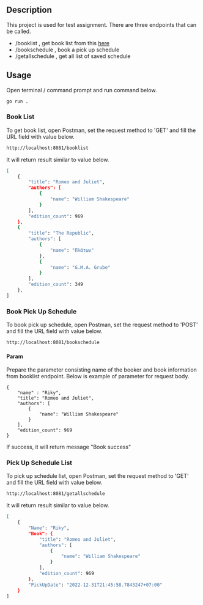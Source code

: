 ## Description
This project is used for test assignment. 
There are three endpoints that can be called. 
* /booklist , get book list from this [here](https://openlibrary.org/dev/docs/api/subjects)
* /bookschedule , book a pick up schedule
* /getallschedule , get all list of saved schedule


## Usage
Open terminal / command prompt and run command below.
```bash
go run .
```

### Book List

To get book list, open Postman, set the request method to 'GET' and fill the URL field with value below.
```bash
http://localhost:8081/booklist
```

It will return result similar to value below.
```bash
[
    {
        "title": "Romeo and Juliet",
        "authors": [
            {
                "name": "William Shakespeare"
            }
        ],
        "edition_count": 969
    },
    {
        "title": "The Republic",
        "authors": [
            {
                "name": "Πλάτων"
            },
            {
                "name": "G.M.A. Grube"
            }
        ],
        "edition_count": 349
    },
]
```

### Book Pick Up Schedule

To book pick up schedule, open Postman, set the request method to 'POST' and fill the URL field with value below.
```bash
http://localhost:8081/bookschedule
```

#### Param
Prepare the parameter consisting name of the booker and book information from booklist endpoint. Below is example of parameter for request body.
```
{
	"name" : "Riky",
    "title": "Romeo and Juliet",
    "authors": [
        {
            "name": "William Shakespeare"
        }
    ],
    "edition_count": 969
}
```

If success, it will return message "Book success"

### Pick Up Schedule List

To pick up schedule list, open Postman, set the request method to 'GET' and fill the URL field with value below.
```bash
http://localhost:8081/getallschedule
```

It will return result similar to value below.
```bash
[
    {
        "Name": "Riky",
        "Book": {
            "title": "Romeo and Juliet",
            "authors": [
                {
                    "name": "William Shakespeare"
                }
            ],
            "edition_count": 969
        },
        "PickUpDate": "2022-12-31T21:45:58.7843247+07:00"
    }
]
```